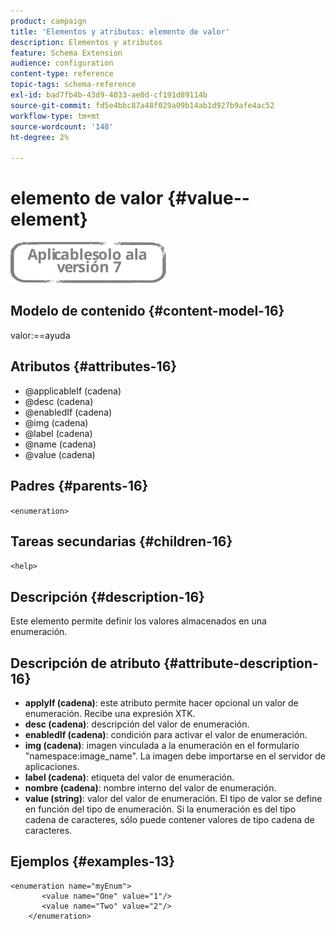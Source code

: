 ```yaml
---
product: campaign
title: 'Elementos y atributos: elemento de valor'
description: Elementos y atributos
feature: Schema Extension
audience: configuration
content-type: reference
topic-tags: schema-reference
exl-id: bad7fb4b-43d9-4033-ae0d-cf191d89114b
source-git-commit: fd5e4bbc87a48f029a09b14ab1d927b9afe4ac52
workflow-type: tm+mt
source-wordcount: '148'
ht-degree: 2%

---
```


# elemento de valor {#value--element}

![](../../../assets/v7-only.svg)

## Modelo de contenido {#content-model-16}

valor:==ayuda

## Atributos {#attributes-16}

* @applicableIf (cadena)
* @desc (cadena)
* @enabledIf (cadena)
* @img (cadena)
* @label (cadena)
* @name (cadena)
* @value (cadena)

## Padres {#parents-16}

`<enumeration>`

## Tareas secundarias {#children-16}

`<help>`

## Descripción {#description-16}

Este elemento permite definir los valores almacenados en una enumeración.

## Descripción de atributo {#attribute-description-16}

* **applyIf (cadena)**: este atributo permite hacer opcional un valor de enumeración. Recibe una expresión XTK.
* **desc (cadena)**: descripción del valor de enumeración.
* **enabledIf (cadena)**: condición para activar el valor de enumeración.
* **img (cadena)**: imagen vinculada a la enumeración en el formulario &quot;namespace:image_name&quot;. La imagen debe importarse en el servidor de aplicaciones.
* **label (cadena)**: etiqueta del valor de enumeración.
* **nombre (cadena)**: nombre interno del valor de enumeración.
* **value (string)**: valor del valor de enumeración. El tipo de valor se define en función del tipo de enumeración. Si la enumeración es del tipo cadena de caracteres, sólo puede contener valores de tipo cadena de caracteres.

## Ejemplos {#examples-13}

```
<enumeration name="myEnum">
       <value name="One" value="1"/>
       <value name="Two" value="2"/>
    </enumeration>
```
